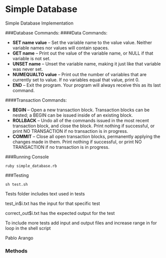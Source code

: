 # Simple Database
Simple Database Implementation

###Database Commands:
####Data Commands:
* **SET name value** – Set the variable name to the value value. Neither variable 
 names nor values will contain spaces.
* **GET name** – Print out the value of the variable name, or NULL if that variable 
 is not set.
* **UNSET name** – Unset the variable name, making it just like that variable was 
 never set.
* **NUMEQUALTO value** – Print out the number of variables that are currently set 
 to value. If no variables equal that value, print 0.
* **END** – Exit the program. Your program will always receive this as its last 
 command.

####Transaction Commands:
* **BEGIN** – Open a new transaction block. Transaction blocks can be nested; a 
 BEGIN can be issued inside of an existing block.
* **ROLLBACK** – Undo all of the commands issued in the most recent transaction 
 block, and close the block. Print nothing if successful, or print NO 
 TRANSACTION if no transaction is in progress.
* **COMMIT** – Close all open transaction blocks, permanently applying the changes 
 made in them. Print nothing if successful, or print NO TRANSACTION if no 
 transaction is in progress.


###Running Console

```
ruby simple_database.rb
```

###Testing

```
sh test.sh
```
Tests folder includes text used in tests

test_in$i.txt has the input for that specific test

correct_out$i.txt has the expected output for the test

To include more tests add input and output files and increase range in for loop in 
the shell script



Pablo Arango


### Methods